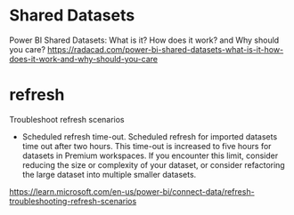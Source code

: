 


# Shared Datasets

Power BI Shared Datasets: What is it? How does it work? and Why should you care?
https://radacad.com/power-bi-shared-datasets-what-is-it-how-does-it-work-and-why-should-you-care



# refresh

Troubleshoot refresh scenarios
- Scheduled refresh time-out. Scheduled refresh for imported datasets time out after two hours. This time-out is increased to five hours for datasets in Premium workspaces. If you encounter this limit, consider reducing the size or complexity of your dataset, or consider refactoring the large dataset into multiple smaller datasets.

https://learn.microsoft.com/en-us/power-bi/connect-data/refresh-troubleshooting-refresh-scenarios